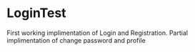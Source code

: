 # LoginTest
First working implimentation of Login and Registration.
Partial implimentation of change password and profile
